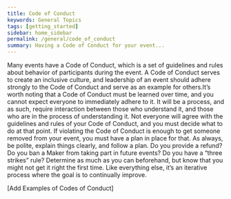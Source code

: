 ```yaml
---
title: Code of Conduct
keywords: General Topics
tags: [getting_started]
sidebar: home_sidebar
permalink: /general/code_of_conduct
summary: Having a Code of Conduct for your event...
---
```



Many events have a Code of Conduct, which is a set of guidelines and rules about behavior of participants during the event. A Code of Conduct serves to create an inclusive culture, and leadership of an event should adhere strongly to the Code of Conduct and serve as an example for others.It’s worth noting that a Code of Conduct must be learned over time, and you cannot expect everyone to immediately adhere to it. It will be a process, and as such, require interaction between those who understand it, and those who are in the process of understanding it. Not everyone will agree with the guidelines and rules of your Code of Conduct, and you must decide what to do at that point. If violating the Code of Conduct is enough to get someone removed from your event, you must have a plan in place for that. As always, be polite, explain things clearly, and follow a plan. Do you provide a refund? Do you ban a Maker from taking part in future events? Do you have a “three strikes” rule? Determine as much as you can beforehand, but know that you might not get it right the first time. Like everything else, it’s an iterative process where the goal is to continually improve.

[Add Examples of Codes of Conduct]
